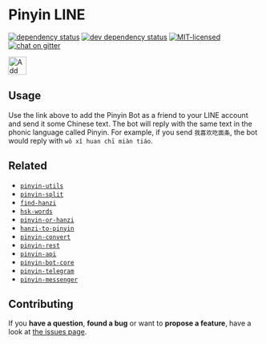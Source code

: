# Pinyin LINE

[![dependency status](https://img.shields.io/david/pepebecker/pinyin-line.svg)](https://david-dm.org/pepebecker/pinyin-line)
[![dev dependency status](https://img.shields.io/david/dev/pepebecker/pinyin-line.svg)](https://david-dm.org/pepebecker/pinyin-line#info=devDependencies)
[![MIT-licensed](https://img.shields.io/github/license/pepebecker/pinyin-line.svg)](https://opensource.org/licenses/MIT)
[![chat on gitter](https://badges.gitter.im/pepebecker.svg)](https://gitter.im/pepebecker)

<a href="https://line.me/R/ti/p/%40dqh2644q"><img height="36" border="0" alt="Add Friends." src="https://scdn.line-apps.com/n/line_add_friends/btn/en.png"></a>

## Usage

Use the link above to add the Pinyin Bot as a friend to your LINE account and send it some Chinese text. The bot will reply with the same text in the phonic language called Pinyin. For example, if you send `我喜欢吃面条`, the bot would reply with `wǒ xǐ huan chī miàn tiáo`.

## Related

- [`pinyin-utils`](https://github.com/pepebecker/pinyin-utils)
- [`pinyin-split`](https://github.com/pepebecker/pinyin-split)
- [`find-hanzi`](https://github.com/pepebecker/find-hanzi)
- [`hsk-words`](https://github.com/pepebecker/hsk-words)
- [`pinyin-or-hanzi`](https://github.com/pepebecker/pinyin-or-hanzi)
- [`hanzi-to-pinyin`](https://github.com/pepebecker/hanzi-to-pinyin)
- [`pinyin-convert`](https://github.com/pepebecker/pinyin-convert)
- [`pinyin-rest`](https://github.com/pepebecker/pinyin-rest)
- [`pinyin-api`](https://github.com/pepebecker/pinyin-api)
- [`pinyin-bot-core`](https://github.com/pepebecker/pinyin-bot-core)
- [`pinyin-telegram`](https://github.com/pepebecker/pinyin-telegram)
- [`pinyin-messenger`](https://github.com/pepebecker/pinyin-messenger)


## Contributing

If you **have a question**, **found a bug** or want to **propose a feature**, have a look at [the issues page](https://github.com/pepebecker/pinyin-line/issues).
